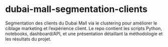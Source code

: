# dubai-mall-segmentation-clients
Segmentation des clients du Dubai Mall via le clustering pour améliorer le ciblage marketing et l’expérience client. Le repo contient les scripts Python, notebooks, dashboard/API, et une présentation détaillant la méthodologie et les résultats du projet.
